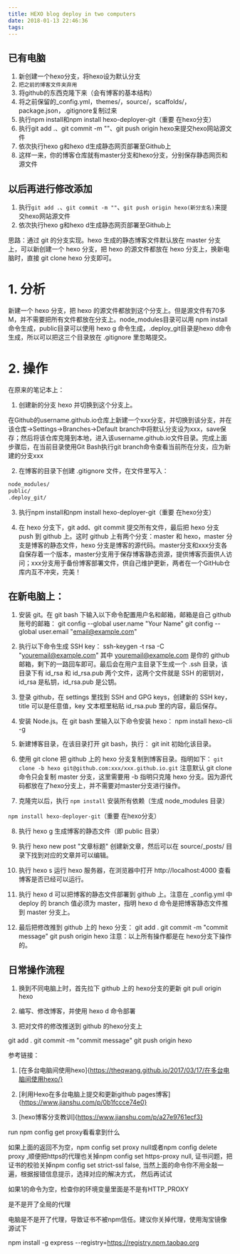 ```yaml
---
title: HEXO blog deploy in two computers
date: 2018-01-13 22:46:36
tags:
---
```


## 已有电脑

1. 新创建一个hexo分支，将hexo设为默认分支
2. `把之前的博客文件夹弃用`
3. 将github的东西克隆下来（会有博客的基本结构）
4. 将之前保留的_config.yml，themes/，source/，scaffolds/，package.json，.gitignore复制过来
5. 执行npm install和npm install hexo-deployer-git（重要 在hexo分支）
6. 执行git add .、git commit -m ""、git push origin hexo来提交hexo网站源文件
7. 依次执行hexo g和hexo d生成静态网页部署至Github上
8. 这样一来，你的博客仓库就有master分支和hexo分支，分别保存静态网页和源文件

## 以后再进行修改添加
1. 执行`git add .`、`git commit -m ""`、`git push origin hexo(新分支名)`来提交hexo网站源文件
2. 依次执行hexo g和hexo d生成静态网页部署至Github上


思路：通过 git 的分支实现。hexo 生成的静态博客文件默认放在 master 分支上，可以新创建一个 hexo 分支，把 hexo 的源文件都放在 hexo 分支上，换新电脑时，直接 git clone hexo 分支即可。

# 1. 分析

新建一个 hexo 分支，把 hexo 的源文件都放到这个分支上。但是源文件有70多M，并不需要把所有文件都放在分支上。node_modules目录可以用 npm install 命令生成，public目录可以使用 hexo g 命令生成，.deploy_git目录是hexo d命令生成，所以可以把这三个目录放在 .gitignore 里忽略提交。

# 2. 操作

在原来的笔记本上：
1. 创建新的分支 hexo 并切换到这个分支上。

在Github的username.github.io仓库上新建一个xxx分支，并切换到该分支，并在该仓库->Settings->Branches->Default branch中将默认分支设为xxx，save保存；然后将该仓库克隆到本地，进入该username.github.io文件目录。完成上面步骤后，在当前目录使用Git Bash执行git branch命令查看当前所在分支，应为新建的分支xxx

2. 在博客的目录下创建 .gitignore 文件，在文件里写入：

```html
node_modules/
public/
.deploy_git/
```

3. 执行npm install和npm install hexo-deployer-git（重要 在hexo分支）

4. 在 hexo 分支下，git add、git commit 提交所有文件，最后把 hexo 分支 push 到 github 上。这时 github 上有两个分支：master 和 hexo，master 分支是博客的静态文件，hexo 分支是博客的源代码。master分支和xxx分支各自保存着一个版本，master分支用于保存博客静态资源，提供博客页面供人访问；xxx分支用于备份博客部署文件，供自己维护更新，两者在一个GitHub仓库内互不冲突，完美！

## 在新电脑上：

1. 安装 git。在 git bash 下输入以下命令配置用户名和邮箱，邮箱是自己 github 账号的邮箱：
git config --global user.name "Your Name"
git config --global user.email "email@example.com"

2. 执行以下命令生成 SSH key：
ssh-keygen -t rsa -C "youremail@example.com"
其中 youremail@example.com 是你的 github 邮箱，剩下的一路回车即可。最后会在用户主目录下生成一个 .ssh 目录，该目录下有 id_rsa 和 id_rsa.pub 两个文件，这两个文件就是 SSH 的密钥对，id_rsa 是私钥，id_rsa.pub 是公钥。

3. 登录 github，在 settings 里找到 SSH and GPG keys，创建新的 SSH key，title 可以是任意值，key 文本框里粘贴 id_rsa.pub 里的内容，最后保存。

4. 安装 Node.js。在 git bash 里输入以下命令安装 hexo：
npm install hexo-cli -g

5. 新建博客目录，在该目录打开 git bash，执行：
git init
初始化该目录。

6. 使用 git clone 把 github 上的 hexo 分支复制到博客目录。指明如下：
`git clone -b hexo git@github.com:xxx/xxx.github.io.git`
注意默认 git clone 命令只会复制 master 分支，这里需要用 -b 指明只克隆 hexo 分支。因为源代码都放在了hexo分支上，并不需要对master分支进行操作。

7. 克隆完以后，执行
`npm install`
安装所有依赖（生成 node_modules 目录）

`npm install hexo-deployer-git`（重要 在hexo分支）

8. 执行
hexo g
生成博客的静态文件（即 public 目录）

9. 执行
hexo new post "文章标题"
创建新文章，然后可以在 source/_posts/ 目录下找到对应的文章并可以编辑。

10. 执行
hexo s
运行 hexo 服务器，在浏览器中打开 http://localhost:4000 查看博客是否已经可以运行。

11. 执行
hexo d
可以把博客的静态文件部署到 github 上。注意在 _config.yml 中 deploy 的 branch 值必须为 master，指明 hexo d 命令是把博客静态文件推到 master 分支上。

12. 最后把修改推到 github 上的 hexo 分支：
git add .
git commit -m "commit message"
git push origin hexo
注意：以上所有操作都是在 hexo分支下操作的。

## 日常操作流程

1. 换到不同电脑上时，首先拉下 github 上的 hexo分支的更新
git pull origin hexo

2. 编写、修改博客，并使用 hexo d 命令部署

3. 把对文件的修改推送到 github 的hexo分支上

git add .
git commit -m "commit message"
git push origin hexo



参考链接：

1. [在多台电脑间使用hexo]{https://theqwang.github.io/2017/03/17/在多台电脑间使用hexo/}

2. [利用Hexo在多台电脑上提交和更新github pages博客]{https://www.jianshu.com/p/0b1fccce74e0}

3. [hexo博客分支教训]{https://www.jianshu.com/p/a27e9761ecf3}


run npm config get proxy看看拿到什么

如果上面的返回不为空，npm config set proxy null或者npm config delete proxy ,顺便把https的代理也关掉npm config set https-proxy null, 证书问题，把证书的校验关掉npm config set strict-ssl false, 当然上面的命令你不用全敲一遍，根据报错信息提示，选择对应的解决方式， 然后再试试

如果1的命令为空，检查你的环境变量里面是不是有HTTP_PROXY

是不是开了全局的代理

电脑是不是开了代理，导致证书不被npm信任。建议你关掉代理，使用淘宝镜像源试下

npm install -g express --registry=https://registry.npm.taobao.org